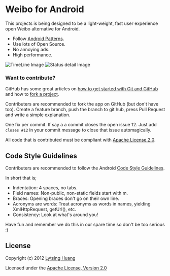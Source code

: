 # Weibo for Android

This projects is being designed to be a light-weight, fast user experience open Weibo alternative for Android. 

* Follow [Android Patterns](http://www.androidpatterns.com/uap_pattern/action-bar).
* Use lots of Open Source.
* No annoying ads.
* High performance.

![TimeLine Image](http://lytsing.org/images/weibo1.png)  ![Status detail Image](http://lytsing.org/images/weibo2.png) 

### Want to contribute?

GitHub has some great articles on [how to get started with Git and GitHub](http://help.github.com/) and how to [fork a project](http://help.github.com/forking/).

Contributers are recommended to fork the app on GitHub (but don't have too). Create a feature branch, push the branch to git hub, press Pull Request and write a simple explanation.

One fix per commit. If say a a commit closes the open issue 12. Just add `closes #12` in your commit message to close that issue automagically.

All code that is contributed must be compliant with [Apache License 2.0](http://www.apache.org/licenses/LICENSE-2.0.html).

## Code Style Guidelines

Contributers are recommended to follow the Android [Code Style Guidelines](http://source.android.com/source/code-style.html). 

In short that is;

* Indentation: 4 spaces, no tabs.
* Field names: Non-public, non-static fields start with m.
* Braces: Opening braces don't go on their own line.
* Acronyms are words: Treat acronyms as words in names, yielding XmlHttpRequest, getUrl(), etc.
* Consistency: Look at what's around you!

Have fun and remember we do this in our spare time so don't be too serious :)

## License
Copyright (c) 2012 [Lytsing Huang](http://lytsing.org)

Licensed under the [Apache License, Version 2.0](http://www.apache.org/licenses/LICENSE-2.0.html)

